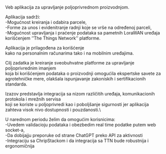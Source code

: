 Veb aplikacija za upravljanje poljoprivrednom proizvodnjom. 

Aplikacija sadrži: \
  -Mogućnost kreiranja i odabira parcele, \
  -Forme za unos i evidenitranje radnji koje se vrše na određenoj parceli,\
  -Mogućnost upravljanja i praćenje podataka sa pametnih LoraWAN uređaja korišćenjem ’’The Things Network’’ platforme.

Aplikacija je prilagođena za korišćenje\
kako na personalnim računarima tako i na mobilnim uređajima.

Cilj zadatka je kreiranje sveobuhvatne platforme za upravljanje poljoprivrednim imanjem\
koja bi korišćenjem podataka o proizvodnji omogućila ekspertske savete za agrotehničke mere, olakšala ispunjavanje zakoniskih i sertifikacionih standarda.

Izazov predstavlja integracija sa nizom različitih uređaja, komunikacionih protokola i mrežnih servisa \
koji se koriste u poljoprivredi kao i poboljšanje sigurnosti jer aplikacija zahteva visok nivo dostupnosti i pouzdanosti.\

U narednom periodu želim da omogućim korisnicima:\
  -Uvedem validacioju podataka i obezbedim real time podatke putem web socket-a,\
  -Da dobijajju preporuke od strane ChatGPT preko API za aktivnosti \
  -Integraciju sa ChripStackom i da integracija sa TTN bude robustnija i ergonomičnija
  
